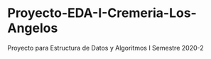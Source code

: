 # Proyecto-EDA-I-Cremeria-Los-Angelos
Proyecto para Estructura de Datos y Algoritmos I Semestre 2020-2
